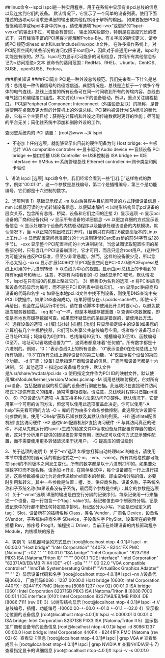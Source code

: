 ##linux命令--lspci
lspci是一种实用程序，用于在系统中显示有关pci总线的信息以及连接到它们的设备。
默认情况下，它显示了一个简单的设备列表。使用下面描述的选项可以请求更详细的输出或其他程序用于解析的输出。
如果要报告PCI设备驱动程序或lspci本身中的bug，请使用选项“lspci-vvx”或更好的“lspci-vvxxx”的输出(不过，可能会有警告)。
输出的某些部分，特别是在高度冗长的模式下，只有经验丰富的PCI黑客才能理解Proba-Bly。有关字段的确切定义，请参阅PCI规范或head er.h和/usr/include/linux/pci.h文件。
在许多操作系统上，对PCI配置空间的某些部分的访问仅限于root用户，因此对于普通用户来说，lspci的功能是有限的。然而，lspci尽力显示尽可能多的可用信息，并将所有其他信息标记为<访问拒绝>文本
该命令的适用范围：RedHat、RHEL、Ubuntu、CentOS、SUSE、openSUSE、Fedora。

###相关知识
####PCI简介
PCI是一种外设总线规范。我们先来看一下什么是总线：总线是一种传输信号的路径或信道。典型情况是，总线是连接于一个或多个导体的电气连线，总线上连接的所有设备可在同一时间收到所有的传输内容。总线由电气接口和编程接口组成。本文讨论Linux下的设备驱动，所以，重点关注编程接口。
PCI是Peripheral Component Interconnect（外围设备互联）的简称，是普遍使用在桌面及更大型的计算机上的外设总线。PCI架构被设计为ISA标准的替代品，它有三个主要目标：获得在计算机和外设之间传输数据时更好的性能；尽可能的平台无关；简化往系统中添加和删除外设的工作。


查阅您系统内的 PCI 装置：
[root@www ~]# lspci
* 不必加上任何选项，就能够显示出目前的硬件配备为何
Host bridge:                 <==主板芯片
VGA compatible controller    <==显卡驱动
Audio device                 <==音频设备
PCI bridge                   <==接口插槽
USB Controller               <==USB控制器
ISA bridge                   <==
IDE interface                <==
SMBus                        <==系统管理总线
Ethernet controller          <==网卡类型和网卡驱动

1、语法
    lspci  [选项]
    lspci命令中，我们经常会看到一些“[]:[].[]”这样格式的数字，例如“00:01.0”，这一个参数是总线编号，第二个是插槽编号，第三个是功能编号，它们都是十六进制的数字。

2、选项列表
    1）基础显示模式
    -m
        以向后兼容并且机器可读的方式转储设备信息
    -mm
        以机器可读的方式转储设备信息，以便脚本解析
    -t
        以树形结构显示pci设备的层次关系，包含所有总线、桥梁、设备和它们之间的连接
    2）显示选项
    -n
        显示pci设备的厂商和设备代码
    -v
        显示所有设备的详细信息
    -vv
        以更加详细的方式显示设备信息
    -k
        显示处理每个设备的内核驱动程序以及能够处理该设备的内核模块。默认情况下，当-v以正常的输出模式打开时。(目前只在内核2.6或更高版本的Linux上工作。)
    -x
        显示配置空间标准部分的十六进制转储(CardBus桥的前64字节或128字节)。
    -xxx
        显示整个PCI配置空间的十六进制转储。当您试图读取配置空间的某些部分时，只有当几个PCI设备崩溃时，它才可用，而且只适合root用户。(这种行为可能没有违反PCI标准，但至少非常愚蠢)。然而，这样的设备很少见，所以您不必太担心
    -xxxx
        显示扩展(4096字节)PCI配置空间在PCI-X2.0和PCIExpress总线上可用的十六进制转储
    -b
        以总线为中心的视图。显示由pci总线上的卡看到的所有irq编号和地址。注意，不是有内核看到的
    -D
        始终显示PCI域号。默认情况下，lspci在只有域0的机器上略过它们。
     3）解析ID为名称的选项
    -n
        将PCI供应商和设备代码显示为编号，而不是在PCI ID列表中查找它们。
    -nn
        显示pci供应商和设备的代码和名字
    -q
        如果在本地pci.id文件中找不到设备，则使用DNS查询中央PCI ID数据库。如果DNS查询成功，结果将缓存在~/.pciids-cache中，即使-q不再给出，也会在后续运行中识别。请在自动脚本中使用此开关时要小心，以避免数据库服务器超载。
    -qq
        和“-q”一样，但是本地缓存被重置
    -Q
        查询中央数据库，即使是本地也有缓存数据可查。如果您怀疑显示的条目是错误的，请使用此方法。
    4）选择设备的选项
    -s [域]:[总线]:[插槽].[功能]
        只显示指定域中的设备(如果您的计算机有几个主机桥接器，它们可以共享公共总线编号空间，或者每个设备可以自己寻址PCI域；域编号为0到ffff)、总线编号(0到ff)、插槽编号(0至1f)、函数编号(0至7)。地址可以省略或设置为“*”，这两者都意味着“任何值”。所有数字都是十六进制的。例如，“0：”表示总线0上的所有设备，“0”表示设备0在任何总线上的所有功能，“0.3”在所有总线上选择设备0的第三功能，“4”仅显示每个设备的第四个功能。
    -d [厂商：设备]
        显示指定厂商和设备的信息，厂商号和设备号都是十六进制。
    5）其他选项
    -i 
        指定pci设备编号文件，默认文件是/usr/share/hwdata/pci.ids
    -p 
        使用指定文件作为PCI ID的映射文件，默认使用/lib/Module/kernel_version/Modes.pcimap
    -M
        调用总线映射模式，它对所有pci设备，包括配置错误的桥后面的设备进行彻底扫描。此选项只在直接硬件访问模式下提供有意义的结果，通常需要根权限。请注意，总线映射程序只扫描pci域0。
    6）PCI设备访问选项
    -A 
        库支持多种方法来访问PCI硬件。默认情况下，它使用第一个可用的访问方法，但您可以使用此选项覆盖此决定。你可以使用“-A help”来先看可用的方法
    -O =
        库的行为由多个命名参数控制。此选项允许设置任何参数的值。使用“-Ohelp“获取已知参数及其默认值的列表。
    -H1
        通过Intel配置机制1直接访问硬件
    -H2
        通过Intel配置机制2直接访问硬件
    -F 
        与其访问真正的硬件，不如从先前运行的lspci-x生成的给定文件中读取设备及其配置寄存器的值列表，这对于分析用户提供的错误报告非常有用，因为您可以任何方式显示硬件配置，而不需要使用更多转储请求来干扰用户。
    -G
        提高库的调试级别

3、关于选项的说明
    1）关于“–m”选项
    如果您打算自动处理lspci的输出，请使用本节中描述的机器可读的输出格式之一(-m、-vm、-vmm)。所有其他格式都可能在lspci的不同版本之间发生变化。所有的数字都是以十六进制打印的。如果要处理数字ID而不是名称，请添加-n开关.
在简单格式中，每个设备都在一行上进行描述，这些参数被格式化为适合传递给shell脚本的参数，即由空格分隔的值，必要时引用和转义。其中一些参数是位置：槽、类、供应商名称、设备名称、子系统名称和子系统名称(如果设备没有子系统，最后两个参数是空的)；其余的参数是选项
    2）关于“-vmm”选项
    详细的输出是由空行分隔的记录序列，每条记录用一行来描述一个设备，每一行包含一个‘tag：value’对。标记和值由单个制表符分隔。记录或记录中的行都不按任何特定顺序排列。标记区分大小写。下面是已经定义的tag：
    Slot，设备所在的插槽名称
    Class，类名
    Vendor，厂商名
    Device，设备名
    SVendor，子系统供应商名字
    SDevice，子设备名字
    PhySlot，设备所在的物理插槽
    Rev，修序号
    ProgIf，编程接口
    Driver，当前正在处理设备的内核驱动程序
    Module，内核模块的报告

4、实例
    1）以机器可读的方式显示
	[root@localhost ntop-4.0.1]# lspci -m
	00:00.0 "Host bridge" "Intel Corporation" "440FX - 82441FX PMC [Natoma]" -r02 "" ""
	00:01.0 "ISA bridge" "Intel Corporation" "82371SB PIIX3 ISA [Natoma/Triton II]" "" ""
	00:01.1 "IDE interface" "Intel Corporation" "82371AB/EB/MB PIIX4 IDE" -r01 -p8a "" ""
	00:02.0 "VGA compatible controller" "InnoTek Systemberatung GmbH" "VirtualBox Graphics Adapter" "" ""
    2）显示设备代码和名字
	[root@localhost ntop-4.0.1]# lspci –nn
	//设备代码0600， 厂商代码8086：1237
	00:00.0 Host bridge [0600: Intel Corporation 440FX - 82441FX PMC [Natoma [8086:1237 (rev 02)
	00:01.0 ISA bridge [0601: Intel Corporation 82371SB PIIX3 ISA [Natoma/Triton II [8086:7000
	00:01.1 IDE interface [0101: Intel Corporation 82371AB/EB/MB PIIX4 IDE [8086:7111 (rev 01)
    3）以树形结构显示
	[root@localhost ntop-4.0.1]# lspci –t
	//总线编号，插槽，功能编号
	-[0000:00-+-00.0
		   +-01.0
		   +-01.1
		   +-02.0
    4）显示指定位置的设备信息
	[root@localhost ntop-4.0.1]# lspci -s 0000:01.0
	00:01.0 ISA bridge: Intel Corporation 82371SB PIIX3 ISA [Natoma/Triton II
    5）显示指定厂商和设备号的设备信息
	[root@localhost ntop-4.0.1]# lspci -d 8086:1237
	00:00.0 Host bridge: Intel Corporation 440FX - 82441FX PMC [Natoma (rev 02)
    6）查看显卡信息
	[root@localhost ntop-4.0.1]# lspci | grep VGA     # 查看集成显卡
	[root@localhost ntop-4.0.1]# lspci | grep NVIDIA  # 查看NVIDIA显卡
    7）查看指定显卡的详细信息
	[root@localhost ntop-4.0.1]# lspci -v -s 00:0f.0



